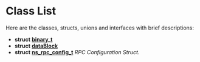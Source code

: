 
# Class List


Here are the classes, structs, unions and interfaces with brief descriptions:

* **struct** [**binary\_t**](structbinary__t.md)     
* **struct** [**dataBlock**](structdata_block.md)     
* **struct** [**ns\_rpc\_config\_t**](structns__rpc__config__t.md) _RPC Configuration Struct._     


